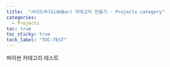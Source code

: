 ```yaml
---
title:  "사이드바(SideBar) 카테고리 만들기 - Projects category"
categories:
  - Projects
toc: true
toc_sticky: true
tock_label: "TOC-TEST"
---
```


파이썬 카테고리 테스트
